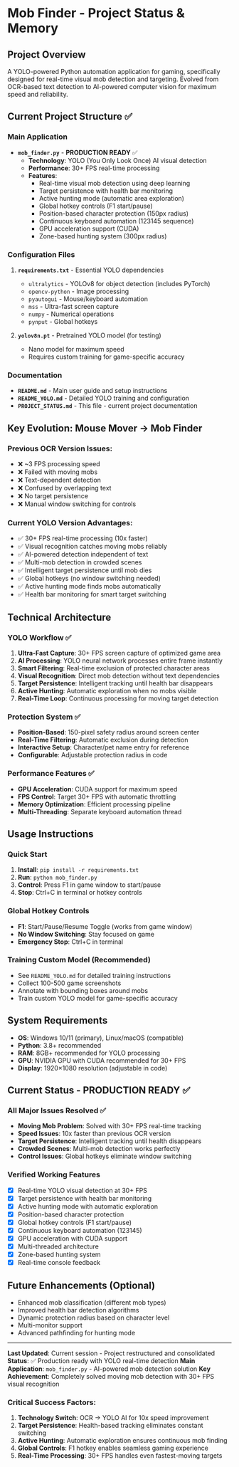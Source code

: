 # Mob Finder - Project Status & Memory

## Project Overview
A YOLO-powered Python automation application for gaming, specifically designed for real-time visual mob detection and targeting. Evolved from OCR-based text detection to AI-powered computer vision for maximum speed and reliability.

## Current Project Structure ✅

### Main Application
- **`mob_finder.py`** - **PRODUCTION READY** ✅
  - **Technology**: YOLO (You Only Look Once) AI visual detection
  - **Performance**: 30+ FPS real-time processing
  - **Features**: 
    - Real-time visual mob detection using deep learning
    - Target persistence with health bar monitoring
    - Active hunting mode (automatic area exploration)
    - Global hotkey controls (F1 start/pause)
    - Position-based character protection (150px radius)
    - Continuous keyboard automation (123145 sequence)
    - GPU acceleration support (CUDA)
    - Zone-based hunting system (300px radius)

### Configuration Files
1. **`requirements.txt`** - Essential YOLO dependencies
   - `ultralytics` - YOLOv8 for object detection (includes PyTorch)
   - `opencv-python` - Image processing
   - `pyautogui` - Mouse/keyboard automation
   - `mss` - Ultra-fast screen capture
   - `numpy` - Numerical operations
   - `pynput` - Global hotkeys

2. **`yolov8n.pt`** - Pretrained YOLO model (for testing)
   - Nano model for maximum speed
   - Requires custom training for game-specific accuracy

### Documentation
- **`README.md`** - Main user guide and setup instructions
- **`README_YOLO.md`** - Detailed YOLO training and configuration
- **`PROJECT_STATUS.md`** - This file - current project documentation

## Key Evolution: Mouse Mover → Mob Finder

### Previous OCR Version Issues:
- ❌ ~3 FPS processing speed
- ❌ Failed with moving mobs
- ❌ Text-dependent detection
- ❌ Confused by overlapping text
- ❌ No target persistence
- ❌ Manual window switching for controls

### Current YOLO Version Advantages:
- ✅ 30+ FPS real-time processing (10x faster)
- ✅ Visual recognition catches moving mobs reliably
- ✅ AI-powered detection independent of text
- ✅ Multi-mob detection in crowded scenes
- ✅ Intelligent target persistence until mob dies
- ✅ Global hotkeys (no window switching needed)
- ✅ Active hunting mode finds mobs automatically
- ✅ Health bar monitoring for smart target switching

## Technical Architecture

### YOLO Workflow ✅
1. **Ultra-Fast Capture**: 30+ FPS screen capture of optimized game area
2. **AI Processing**: YOLO neural network processes entire frame instantly
3. **Smart Filtering**: Real-time exclusion of protected character areas
4. **Visual Recognition**: Direct mob detection without text dependencies
5. **Target Persistence**: Intelligent tracking until health bar disappears
6. **Active Hunting**: Automatic exploration when no mobs visible
7. **Real-Time Loop**: Continuous processing for moving target detection

### Protection System ✅
- **Position-Based**: 150-pixel safety radius around screen center
- **Real-Time Filtering**: Automatic exclusion during detection
- **Interactive Setup**: Character/pet name entry for reference
- **Configurable**: Adjustable protection radius in code

### Performance Features ✅
- **GPU Acceleration**: CUDA support for maximum speed
- **FPS Control**: Target 30+ FPS with automatic throttling
- **Memory Optimization**: Efficient processing pipeline
- **Multi-Threading**: Separate keyboard automation thread

## Usage Instructions

### Quick Start
1. **Install**: `pip install -r requirements.txt`
2. **Run**: `python mob_finder.py`
3. **Control**: Press F1 in game window to start/pause
4. **Stop**: Ctrl+C in terminal or hotkey controls

### Global Hotkey Controls
- **F1**: Start/Pause/Resume Toggle (works from game window)
- **No Window Switching**: Stay focused on game
- **Emergency Stop**: Ctrl+C in terminal

### Training Custom Model (Recommended)
- See `README_YOLO.md` for detailed training instructions
- Collect 100-500 game screenshots
- Annotate with bounding boxes around mobs
- Train custom YOLO model for game-specific accuracy

## System Requirements
- **OS**: Windows 10/11 (primary), Linux/macOS (compatible)
- **Python**: 3.8+ recommended
- **RAM**: 8GB+ recommended for YOLO processing
- **GPU**: NVIDIA GPU with CUDA recommended for 30+ FPS
- **Display**: 1920×1080 resolution (adjustable in code)

## Current Status - PRODUCTION READY ✅

### All Major Issues Resolved ✅
- **Moving Mob Problem**: Solved with 30+ FPS real-time tracking
- **Speed Issues**: 10x faster than previous OCR version
- **Target Persistence**: Intelligent tracking until health disappears
- **Crowded Scenes**: Multi-mob detection works perfectly
- **Control Issues**: Global hotkeys eliminate window switching

### Verified Working Features
- [x] Real-time YOLO visual detection at 30+ FPS
- [x] Target persistence with health bar monitoring
- [x] Active hunting mode with automatic exploration
- [x] Position-based character protection
- [x] Global hotkey controls (F1 start/pause)
- [x] Continuous keyboard automation (123145)
- [x] GPU acceleration with CUDA support
- [x] Multi-threaded architecture
- [x] Zone-based hunting system
- [x] Real-time console feedback

## Future Enhancements (Optional)
- Enhanced mob classification (different mob types)
- Improved health bar detection algorithms
- Dynamic protection radius based on character level
- Multi-monitor support
- Advanced pathfinding for hunting mode

---

**Last Updated**: Current session - Project restructured and consolidated
**Status**: ✅ Production ready with YOLO real-time detection
**Main Application**: `mob_finder.py` - AI-powered mob detection solution
**Key Achievement**: Completely solved moving mob detection with 30+ FPS visual recognition

### Critical Success Factors:
1. **Technology Switch**: OCR → YOLO AI for 10x speed improvement
2. **Target Persistence**: Health-based tracking eliminates constant switching
3. **Active Hunting**: Automatic exploration ensures continuous mob finding
4. **Global Controls**: F1 hotkey enables seamless gaming experience
5. **Real-Time Processing**: 30+ FPS handles even fastest-moving targets
